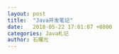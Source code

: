 ```yaml
---
layout: post
title:  "Java并发笔记"
date:   2018-05-22 17:01:07 +0800
categories: Java札记
author: 石曙光
---
```

